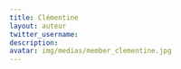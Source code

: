 ```yaml
---
title: Clémentine
layout: auteur
twitter_username:
description:
avatar: img/medias/member_clementine.jpg
---
```


